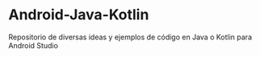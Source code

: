 # Android-Java-Kotlin
Repositorio de diversas ideas y ejemplos de código en Java o Kotlin para Android Studio 
